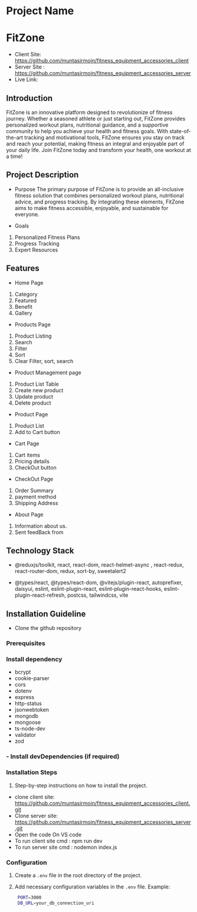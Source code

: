 # Project Name

# FitZone

- Client Site: https://github.com/muntasirmoin/fitness_equipment_accessories_client
- Server Site : https://github.com/muntasirmoin/fitness_equipment_accessories_server
- Live Link:

## Introduction

FitZone is an innovative platform designed to revolutionize of fitness journey. Whether a seasoned athlete or just starting out, FitZone provides personalized workout plans, nutritional guidance, and a supportive community to help you achieve your health and fitness goals. With state-of-the-art tracking and motivational tools, FitZone ensures you stay on track and reach your potential, making fitness an integral and enjoyable part of your daily life. Join FitZone today and transform your health, one workout at a time!

## Project Description

- Purpose
  The primary purpose of FitZone is to provide an all-inclusive fitness solution that combines personalized workout plans, nutritional advice, and progress tracking. By integrating these elements, FitZone aims to make fitness accessible, enjoyable, and sustainable for everyone.

- Goals

1. Personalized Fitness Plans
2. Progress Tracking
3. Expert Resources

## Features

- Home Page

1.  Category
2.  Featured
3.  Benefit
4.  Gallery

- Products Page

1.  Product Listing
2.  Search
3.  Filter
4.  Sort
5.  Clear Filter, sort, search

- Product Management page

1. Product List Table
2. Create new product
3. Update product
4. Delete product

- Product Page

1. Product List
2. Add to Cart button

- Cart Page

1. Cart items
2. Pricing details
3. CheckOut button

- CheckOut Page

1. Order Summary
2. payment method
3. Shipping Address

- About Page

1.  Information about us.
2.  Sent feedBack from

## Technology Stack

- @reduxjs/toolkit, react, react-dom, react-helmet-async , react-redux, react-router-dom, redux, sort-by, sweetalert2

- @types/react, @types/react-dom, @vitejs/plugin-react, autoprefixer, daisyui, eslint, eslint-plugin-react, eslint-plugin-react-hooks, eslint-plugin-react-refresh, postcss, tailwindcss, vite

## Installation Guideline

- Clone the github repository

### Prerequisites

### Install dependency

- bcrypt
- cookie-parser
- cors
- dotenv
- express
- http-status
- jsonwebtoken
- mongodb
- mongoose
- ts-node-dev
- validator
- zod

### - Install devDependencies (if required)

### Installation Steps

1. Step-by-step instructions on how to install the project.

- clone client site: https://github.com/muntasirmoin/fitness_equipment_accessories_client.git
- Clone server site: https://github.com/muntasirmoin/fitness_equipment_accessories_server.git
- Open the code On VS code
- To run client site cmd : npm run dev
- To run server site cmd : nodemon index.js

### Configuration

1. Create a `.env` file in the root directory of the project.
2. Add necessary configuration variables in the `.env` file.
   Example:

   ```bash
    PORT=3000
    DB_URL=your_db_connection_uri

   ```
